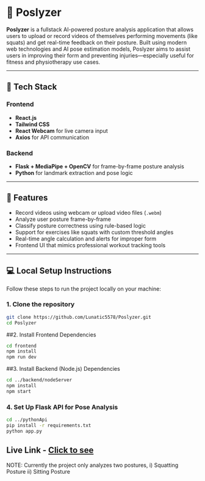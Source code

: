 # 📐 Poslyzer

**Poslyzer** is a fullstack AI-powered posture analysis application that allows users to upload or record videos of themselves performing movements (like squats) and get real-time feedback on their posture. Built using modern web technologies and AI pose estimation models, Poslyzer aims to assist users in improving their form and preventing injuries—especially useful for fitness and physiotherapy use cases.

---

## 🚀 Tech Stack

### Frontend
- **React.js**
- **Tailwind CSS**
- **React Webcam** for live camera input
- **Axios** for API communication

### Backend
- **Flask + MediaPipe + OpenCV** for frame-by-frame posture analysis
- **Python** for landmark extraction and pose logic

---

## 🧩 Features

- Record videos using webcam or upload video files (`.webm`)
- Analyze user posture frame-by-frame
- Classify posture correctness using rule-based logic
- Support for exercises like squats with custom threshold angles
- Real-time angle calculation and alerts for improper form
- Frontend UI that mimics professional workout tracking tools

---

## 💻 Local Setup Instructions

Follow these steps to run the project locally on your machine:

### 1. Clone the repository

```bash
git clone https://github.com/Lunatic5578/Poslyzer.git
cd Poslyzer
```
##2. Install Frontend Dependencies

```bash
cd frontend
npm install
npm run dev
```
##3. Install Backend (Node.js) Dependencies

```bash
cd ../backend/nodeServer
npm install
npm start
```
### 4. Set Up Flask API for Pose Analysis

```bash
cd ../pythonApi
pip install -r requirements.txt
python app.py
```

## Live Link - <a href="https://poslyzer.vercel.app/"> Click to see </a>

NOTE: Currently the project only analyzes two postures, 
i) Squatting Posture
ii) Sitting Posture
